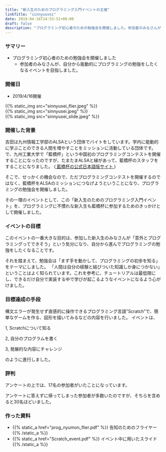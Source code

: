 ```yaml
---
title: "新入生のためのプログラミング入門イベントの主催"
linkTitle: "sinnyuusei"
date: 2019-04-16T14:53:51+09:00
draft: false
description: "プログラミング初心者のための勉強会を開催しました。参加者のみなさんが、自分から能動的にプログラミングの勉強をしたくなるイベントを目指しました。"
---
```


### サマリー
- プログラミング初心者のための勉強会を開催しました
  - 参加者のみなさんが、自分から能動的にプログラミングの勉強をしたくなるイベントを目指しました。


### 開催日
- 2019/4/16開催


<div class="container">
<div class="row">

<div class="col-md-3">
{{% static_img src="sinnyusei_flier.jpeg" %}}
</div>

<div class="col-md-3">
{{% static_img src="sinnyusei.jpeg" %}}
</div>

<div class="col-md-3">
{{% static_img src="sinnyusei_slide.jpeg" %}}
</div>

</div>
</div>


### 開催した背景
吉田は九州情報工学部のALSAという団体でバイトをしています。学内に能動的に学ぶことのできる人間を増やすことをミッションに活動している団体です。
で、九州工業大学で「藍橋杯」という中国初のプログラミングコンテストを開催することになったのですが、たまたまALSAと縁があって、藍橋杯のスタッフをすることになりました。
(<a href="http://contest.lanqiao.org/jp/"> 藍橋杯の公式日本語版サイト </a> )

そこで、せっかくの機会なので、ただプログラミングコンテストを開催するのではなく、藍橋杯をALSAのミッションにつなげようということになり、プログラミングの勉強会を開催しました。

その一環のイベントとして、この「新入生のためのプログラミング入門イベント」を、プログラミングに不慣れな新入生も藍橋杯に参加するためのきっかけとして開催しました。


### イベントの目標
このイベントの一番大きな目的は、参加した新入生のみなさんが「意外とプログラミングってできそう」という気分になり、自分から進んでプログラミングの勉強をしたくなることです。

それを踏まえて、勉強会は「まず手を動かして、プログラミングの初歩を知る」をテーマにしました。
「人間は自分の経験と結びついた知識しか身につかない」ということはよく知られています。これを参考に、チュートリアルは最低限にし、できるだけ自分で実装する中で学びが起こるようなイベントになるよう心がけました。


### 目標達成の手段
構文エラーが発生せず直感的に操作できるプログラミング言語”Scratch”で、簡単なゲームを作る、図形を描いてみるなどの内容を行いました。
イベントは、

1, Scratchについて知る　

2, 自分のプログラムを書く

3, 発展的な内容にチャレンジ

のように進行しました。


### 評判
アンケートの上では、17名の参加者がいたことになっています。

アンケートに答えずに帰ってしまった参加者が多数いたのですが、そちらを含めると30名ほどいました。

### 作った資料
- {{% static_a href="prog_nyumon_flier.pdf" %}} 告知のためのフライヤー{{% /static_a %}}
- {{% static_a href="Scratch_event.pdf" %}} イベント中に用いたスライド{{% /static_a %}}
